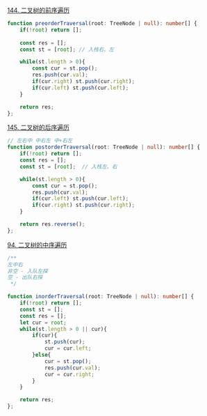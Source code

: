 
[144. 二叉树的前序遍历](https://leetcode.cn/problems/binary-tree-preorder-traversal/) 

```typescript
function preorderTraversal(root: TreeNode | null): number[] {
    if(!root) return [];
    
    const res = [];
    const st = [root]; // 入栈右、左

    while(st.length > 0){
        const cur = st.pop();
        res.push(cur.val);
        if(cur.right) st.push(cur.right);
        if(cur.left) st.push(cur.left);
    }   

    return res;
};
```


[145. 二叉树的后序遍历](https://leetcode.cn/problems/binary-tree-postorder-traversal/) 

```typescript
// 左右中 中右左 中+右左
function postorderTraversal(root: TreeNode | null): number[] {
    if(!root) return [];
    const res = [];
    const st = [root];  // 入栈左、右

    while(st.length > 0){
        const cur = st.pop();
        res.push(cur.val);
        if(cur.left) st.push(cur.left);
        if(cur.right) st.push(cur.right);
    } 

    return res.reverse();
};
```

[94. 二叉树的中序遍历](https://leetcode.cn/problems/binary-tree-inorder-traversal/)

```typescript
/**
左中右
非空 - 入队左探
空 - 出队右探
 */

function inorderTraversal(root: TreeNode | null): number[] {
    if(!root) return [];
    const st = [];
    const res = [];
    let cur = root;
    while(st.length > 0 || cur){
        if(cur){
            st.push(cur);
            cur = cur.left;
        }else{
            cur = st.pop();
            res.push(cur.val);
            cur = cur.right;
        }
    }

    return res;
};
```
